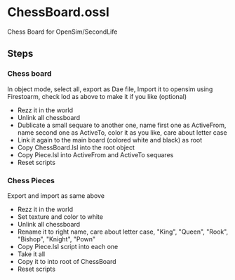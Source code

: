 # ChessBoard.ossl

Chess Board for OpenSim/SecondLife

## Steps

### Chess board

In object mode, select all, export as Dae file, Import it to opensim using Firestoarm, check lod as above to make it if you like (optional)

 * Rezz it in the world
 * Unlink all chessboard
 * Dublicate a small sequare to another one, name first one as ActiveFrom, name second one as ActiveTo, color it as you like, care about letter case
 * Link it again to the main board (colored white and black) as root
 * Copy ChessBoard.lsl into the root object
 * Copy Piece.lsl into ActiveFrom and ActiveTo sequares
 * Reset scripts

 ### Chess Pieces

 Export and import as same above

  * Rezz it in the world
  * Set texture and color to white
  * Unlink all chessboard
  * Rename it to right name, care about letter case, "King", "Queen", "Rook", "Bishop", "Knight", "Pown"
  * Copy Piece.lsl script into each one
  * Take it all
  * Copy it to into root of ChessBoard
  * Reset scripts

